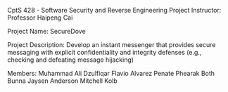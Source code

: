 CptS 428 - Software Security and Reverse Engineering Project
Instructor: Professor Haipeng Cai

Project Name:
SecureDove

Project Description:
Develop an instant messenger that provides secure messaging with explicit confidentiality and integrity defenses (e.g., checking and defeating message hijacking)

Members:
Muhammad Ali Dzulfiqar
Flavio Alvarez Penate
Phearak Both Bunna
Jaysen Anderson
Mitchell Kolb
